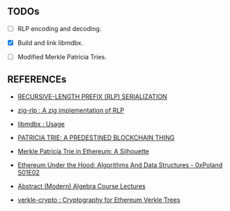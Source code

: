 ## TODOs

- [ ] RLP encoding and decoding.

- [x] Build and link libmdbx.

- [ ] Modified Merkle Patricia Tries.

## REFERENCEs

- [RECURSIVE-LENGTH PREFIX (RLP) SERIALIZATION](https://ethereum.org/en/developers/docs/data-structures-and-encoding/rlp/)

- [zig-rlp : A zig implementation of RLP](https://github.com/gballet/zig-rlp)

- [libmdbx : Usage](https://erthink.github.io/libmdbx/usage.html)

- [PATRICIA TRIE: A PREDESTINED BLOCKCHAIN THING](https://medium.com/blockchain-stories/patricia-trie-a-predestined-blockchain-thing-fddeb1a12b0)

- [Merkle Patricia Trie in Ethereum: A Silhouette](https://kbaiiitmk.medium.com/merkle-patricia-trie-in-ethereum-a-silhouette-c8d04155b490)

- [Ethereum Under the Hood: Algorithms And Data Structures - 0xPoland S01E02](https://www.youtube.com/watch?v=OxofT39TJgg&t=127s)

- [Abstract (Modern) Algebra Course Lectures](https://www.youtube.com/playlist?list=PLmU0FIlJY-Mn3Pt-r5zQ_-Ar8mAnBZTf2)

- [verkle-crypto : Cryptography for Ethereum Verkle Trees](https://github.com/jsign/verkle-crypto)
